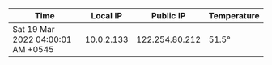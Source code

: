 | Time     | Local IP | Public IP | Temperature |
| ----------- | ----------- | ----------- | ----------- |
| Sat 19 Mar 2022 04:00:01 AM +0545      | 10.0.2.133     | 122.254.80.212  | 51.5° |
